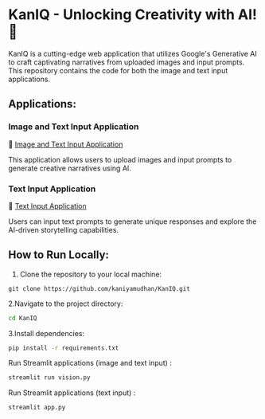 # KanIQ - Unlocking Creativity with AI! 🚀

KanIQ is a cutting-edge web application that utilizes Google's Generative AI to craft captivating narratives from uploaded images and input prompts. This repository contains the code for both the image and text input applications.

## Applications:

### Image and Text Input Application
🔗 [Image and Text Input Application](https://yklenoimg.streamlit.app/)

This application allows users to upload images and input prompts to generate creative narratives using AI.

### Text Input Application
🔗 [Text Input Application](https://yklenotxt.streamlit.app/)

Users can input text prompts to generate unique responses and explore the AI-driven storytelling capabilities.

## How to Run Locally:

1. Clone the repository to your local machine:
```
git clone https://github.com/kaniyamudhan/KanIQ.git
   ```
2.Navigate to the project directory:
   ```bash
   cd KanIQ
```



3.Install dependencies:
```bash
pip install -r requirements.txt
```

Run Streamlit applications (image and text input) :
```bash
streamlit run vision.py 
```
Run Streamlit applications (text input) :
```
streamlit app.py
```




